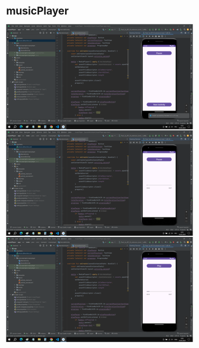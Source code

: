 # musicPlayer
![Иллюстрация к figures](https://github.com/rassAV/_images/raw/main/kotlin/musicPlayer1.png)
![Иллюстрация к figures](https://github.com/rassAV/_images/raw/main/kotlin/musicPlayer2.png)
![Иллюстрация к figures](https://github.com/rassAV/_images/raw/main/kotlin/musicPlayer3.png)
